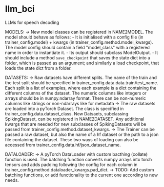 # llm_bci
LLMs for speech decoding

MODELS:
    -> New model classes can be registered in NAME2MODEL. The model should behave as follows:
        - It is initialised with a config file (in trainer_config.model) + kwargs 
        (in trainer_config.method.model_kwargs). The model config should contain a field "model_class"
        with a registered name in order to instantiate it.
        - Its output should subclass ModelOutput. 
        - It should include a method ``save_checkpoint`` that saves the state dict into a folder, which
        is passed as an argument; and similarly a load checkpoint, that loads the state dict from a folder.

DATASETS:
    -> Raw datasets have different splits. The name of the train and the test split should be specified
    in trainer_config.data.data.train/test_name. Each split is a list of examples, where each example
    is a dict containing the different columns of the dataset. The numeric columns like integers or arrays
    should be in numpy.ndarray format. There can be non-numeric columns like strings or non-ndarrays like
    for metadata
    -> The raw datasets are loaded into a pyTorch Dataset. The class is specified in 
    trainer_config.data.dataset_class. New Datsaets, subclassing SpikingDataset, can be registered in
    NAME2DATASET. Any additional kwargs that are needed for new subclasses of SpikingDatasets will be
    passed from trainer_config.method.dataset_kwargs.
    -> The Trainer can be passed a raw dataset, but also the name of a hf dataset or the path to a json
    file containing the dataset. These two ways of loading can also be accessed from 
    trainer_config.data.hf/json_dataset_name.

DATALOADER:
    -> A pyTorch DataLoader with custom bacthing (collate) function is used. The batching function converts numpy
    arrays into torch tensors and adds padding following the config for each column in 
    trainer_config.method.dataloader_kwargs.pad_dict.
    -> TODO: Add custom batching functions, or add functionality to the current one according to new 
    needs.

